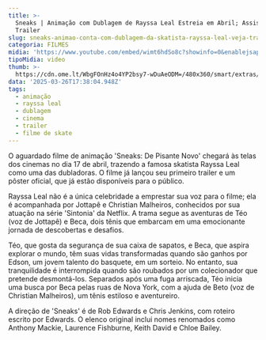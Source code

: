 ```yaml
---
title: >-
  Sneaks | Animação com Dublagem de Rayssa Leal Estreia em Abril; Assista ao
  Trailer
slug: sneaks-animao-conta-com-dublagem-da-skatista-rayssa-leal-veja-trailer
categoria: FILMES
midia: 'https://www.youtube.com/embed/wimt6hdSo8c?showinfo=0&enablejsapi=1'
tipoMidia: video
thumb: >-
  https://cdn.ome.lt/WbgFOnHz4o4YP2bsy7-wDuAeODM=/480x360/smart/extras/conteudos/Captura_de_tela_2025-03-26_131200.png
data: '2025-03-26T17:38:04.948Z'
tags:
  - animação
  - rayssa leal
  - dublagem
  - cinema
  - trailer
  - filme de skate
---
```


O aguardado filme de animação 'Sneaks: De Pisante Novo' chegará às telas dos cinemas no dia 17 de abril, trazendo a famosa skatista Rayssa Leal como uma das dubladoras. O filme já lançou seu primeiro trailer e um pôster oficial, que já estão disponíveis para o público.

Rayssa Leal não é a única celebridade a emprestar sua voz para o filme; ela é acompanhada por Jottapê e Christian Malheiros, conhecidos por sua atuação na série 'Sintonia' da Netflix. A trama segue as aventuras de Téo (voz de Jottapê) e Beca, dois tênis que embarcam em uma emocionante jornada de descobertas e desafios.

Téo, que gosta da segurança de sua caixa de sapatos, e Beca, que aspira explorar o mundo, têm suas vidas transformadas quando são ganhos por Edson, um jovem talento do basquete, em um sorteio. No entanto, sua tranquilidade é interrompida quando são roubados por um colecionador que pretende desmontá-los. Separados após uma fuga arriscada, Téo inicia uma busca por Beca pelas ruas de Nova York, com a ajuda de Beto (voz de Christian Malheiros), um tênis estiloso e aventureiro.

A direção de 'Sneaks' é de Rob Edwards e Chris Jenkins, com roteiro escrito por Edwards. O elenco original inclui nomes renomados como Anthony Mackie, Laurence Fishburne, Keith David e Chloe Bailey.
